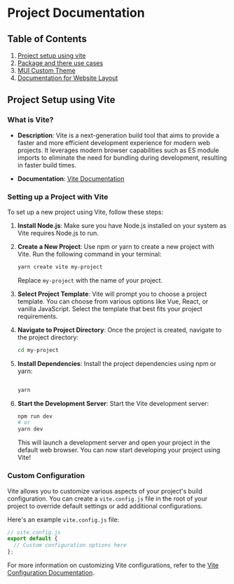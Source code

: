 # Project Documentation

## Table of Contents

1. [Project setup using vite](#project-setup-using-vite)
2. [Package and there use cases](./Docs/packages.md/#package-and-there-use-cases)
3. [ MUI Custom Theme](./Docs/theme.md/#mui-custom-theme)
4. [Documentation for Website Layout](./Docs/layout.md/#documentation-for-website-layout)

## Project Setup using Vite

### What is Vite?

- **Description**: Vite is a next-generation build tool that aims to provide a faster and more efficient development experience for modern web projects. It leverages modern browser capabilities such as ES module imports to eliminate the need for bundling during development, resulting in faster build times.

- **Documentation**: [Vite Documentation](https://vitejs.dev/)

### Setting up a Project with Vite

To set up a new project using Vite, follow these steps:

1. **Install Node.js**: Make sure you have Node.js installed on your system as Vite requires Node.js to run.

2. **Create a New Project**: Use npm or yarn to create a new project with Vite. Run the following command in your terminal:

   ```bash
   yarn create vite my-project
   ```

   Replace `my-project` with the name of your project.

3. **Select Project Template**: Vite will prompt you to choose a project template. You can choose from various options like Vue, React, or vanilla JavaScript. Select the template that best fits your project requirements.

4. **Navigate to Project Directory**: Once the project is created, navigate to the project directory:

   ```bash
   cd my-project
   ```

5. **Install Dependencies**: Install the project dependencies using npm or yarn:

   ```bash

   yarn
   ```

6. **Start the Development Server**: Start the Vite development server:

   ```bash
   npm run dev
   # or
   yarn dev
   ```

   This will launch a development server and open your project in the default web browser. You can now start developing your project using Vite!

### Custom Configuration

Vite allows you to customize various aspects of your project's build configuration. You can create a `vite.config.js` file in the root of your project to override default settings or add additional configurations.

Here's an example `vite.config.js` file:

```javascript
// vite.config.js
export default {
  // Custom configuration options here
};
```

For more information on customizing Vite configurations, refer to the [Vite Configuration Documentation](https://vitejs.dev/config/).
